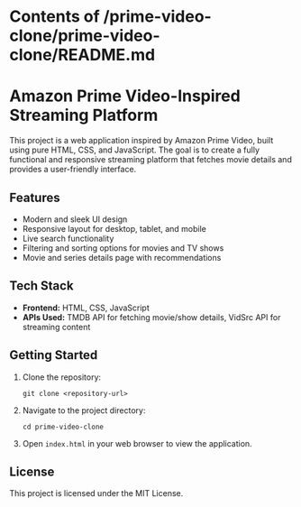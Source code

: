 # Contents of /prime-video-clone/prime-video-clone/README.md

# Amazon Prime Video-Inspired Streaming Platform

This project is a web application inspired by Amazon Prime Video, built using pure HTML, CSS, and JavaScript. The goal is to create a fully functional and responsive streaming platform that fetches movie details and provides a user-friendly interface.

## Features

- Modern and sleek UI design
- Responsive layout for desktop, tablet, and mobile
- Live search functionality
- Filtering and sorting options for movies and TV shows
- Movie and series details page with recommendations

## Tech Stack

- **Frontend:** HTML, CSS, JavaScript
- **APIs Used:** TMDB API for fetching movie/show details, VidSrc API for streaming content

## Getting Started

1. Clone the repository:
   ```
   git clone <repository-url>
   ```

2. Navigate to the project directory:
   ```
   cd prime-video-clone
   ```

3. Open `index.html` in your web browser to view the application.

## License

This project is licensed under the MIT License.